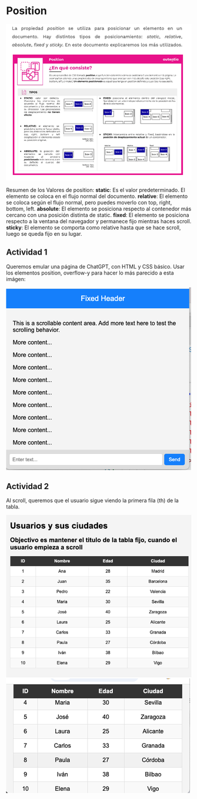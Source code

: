 # Position

![Position](../../x-assets/UF1841/css.position.png)

Resumen de los Valores de position:
**static**: Es el valor predeterminado. El elemento se coloca en el flujo normal del documento.
**relative**: El elemento se coloca según el flujo normal, pero puedes moverlo con top, right, bottom, left.
**absolute**: El elemento se posiciona respecto al contenedor más cercano con una posición distinta de static.
**fixed**: El elemento se posiciona respecto a la ventana del navegador y permanece fijo mientras haces scroll.
**sticky**: El elemento se comporta como relative hasta que se hace scroll, luego se queda fijo en su lugar.

## Actividad 1
Queremos emular una página de ChatGPT, con HTML y CSS básico. Usar los elementos position, overflow-y para hacer lo más parecido a esta imágen:

![Position](../../x-assets/UF1841/css.chatgpt.example.png)


## Actividad 2
Al scroll, queremos que el usuario sigue viendo la primera fila (th) de la tabla. 

![Position Table 1](../../x-assets/UF1841/css.position.table1.png)
![Position Table 1](../../x-assets/UF1841/css.position.table2.png)
